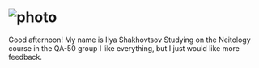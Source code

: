 # ![photo](https://wonder-day.com/wp-content/uploads/2020/10/wonder-day-among-us-png-29.png) 
Good afternoon!
My name is Ilya Shakhovtsov
Studying on the Neitology course in the QA-50 group
I like everything, but I just would like more feedback. 
